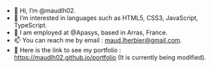 - 👋 Hi, I’m @maudlh02.
- 👀 I’m interested in languages such as HTML5, CSS3, JavaScript, TypeScript.
- 🌱 I am employed at @Apasys, based in Arras, France.
- 📫 You can reach me by email : maud.lherbier@gmail.com.
- 📎 Here is the link to see my portfolio : https://maudlh02.github.io/portfolio (It is currently being modified).

<!---
maudlh02/maudlh02 is a ✨ special ✨ repository because its `README.md` (this file) appears on your GitHub profile.
You can click the Preview link to take a look at your changes.
--->
